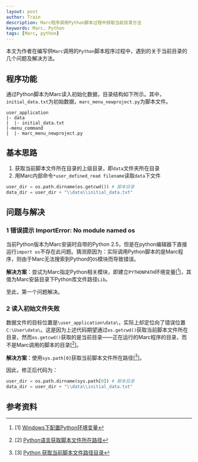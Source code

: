 ```yaml
---
layout: post
author: Train
description: Marc程序调用Python脚本过程中获取当前目录方法
keywords: Marc, Python
tags: [Marc, python]
---
```


本文为作者在编写供`Marc`调用的`Python`脚本程序过程中，遇到的关于当前目录的几个问题及解决方法。

## 程序功能

通过Python脚本为Marc读入初始化数据，目录结构如下所示。其中，`initial_data.txt`为初始数据，`marc_menu_newproject.py`为脚本文件。

```
user_application
|- data
|  |- initial_data.txt
|-menu_command
|  |- marc_menu_newproject.py
```

## 基本思路

1. 获取当前脚本文件所在目录的上级目录，即`data`文件夹所在目录
2. 用Marc内部命令`*user_defined_read filename`读取`data`下文件

```python
user_dir = os.path.dirname(os.getcwd()) # 脚本目录
data_dir = user_dir + "\\data\\initial_data.txt"
```

## 问题与解决

### 1 错误提示 ImportError: No module named os

当前Python版本为Marc安装时自带的Python 2.5，但是在python编辑器下直接运行`import os`不存在此问题。猜测原因为：实际调用Python脚本的是Marc程序，则由于Marc无法搜索到Python的`OS`模块而导致错误。

**解决方案**：尝试为Marc指定Python相关模块，即建立`PYTHONPATH`环境变量[[^1]]，其值为Marc安装目录下Python库文件路径`Lib`。

至此，第一个问题解决。

### 2 读入初始文件失败

数据文件的目标位置是`\user_application\data\`，实际上却定位向了错误位置`C:\User\data\`。这是因为上述代码期望通过`os.getcwd()`获取当前脚本文件所在目录，然而`os.getcwd()`获取的是当前目录——正在运行的Marc程序的目录，而不是Marc调用的脚本的目录[[^2]]。

**解决方案**：使用`sys.path[0]`获取当前脚本文件所在路径[[^3]]。

因此，修正后代码为：

```python
user_dir = os.path.dirname(sys.path[0]) # 脚本目录
data_dir = user_dir + "\\data\\initial_data.txt"
```

## 参考资料

[^1]: [1] [Windows下配置Python环境变量](http://www.cnblogs.com/qiyeshublog/archive/2012/01/24/2329162.html)
[^2]: [2] [Python语言获取脚本文件所在路径](http://blog.csdn.net/bupteinstein/article/details/6534177)
[^3]: [3] [Python 获取当前脚本文件路径目录](http://www.cnblogs.com/pchgo/archive/2011/09/19/2181248.html)